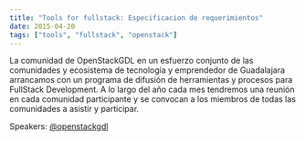 ```yaml
---
title: "Tools for fullstack: Especificacion de requerimientos"
date: 2015-04-20
tags: ["tools", "fullstack", "openstack"]
---
```


La comunidad de OpenStackGDL en un esfuerzo conjunto de las comunidades y ecosistema de tecnología y emprendedor de Guadalajara arrancamos con un programa de difusión de herramientas y procesos para FullStack Development. A lo largo del año cada mes tendremos una reunión en cada comunidad participante y se convocan a los miembros de todas las comunidades a asistir y participar.

Speakers:
[@openstackgdl](https://twitter.com/openstackgdl)